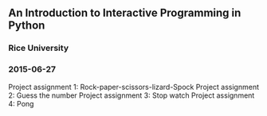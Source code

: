 ## An Introduction to Interactive Programming in Python
### Rice University
### 2015-06-27

Project assignment 1: Rock-paper-scissors-lizard-Spock
Project assignment 2: Guess the number
Project assignment 3: Stop watch
Project assignment 4: Pong

